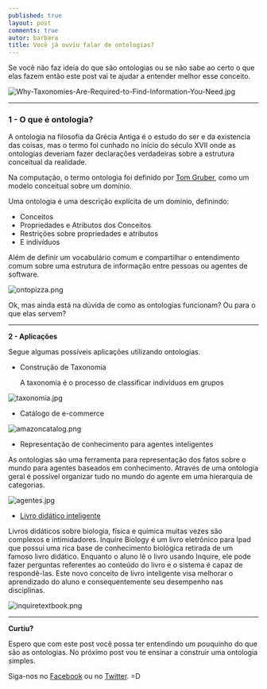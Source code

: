 ```yaml
---
published: true
layout: post
comments: true
autor: barbara
title: Você já ouviu falar de ontologias?
---
```

Se você não faz ideia do que são ontologias ou se não sabe ao certo o que elas fazem
então este post vai te ajudar a entender melhor esse conceito.

![Why-Taxonomies-Are-Required-to-Find-Information-You-Need.jpg]({{site.baseurl}}/_posts/images/Why-Taxonomies-Are-Required-to-Find-Information-You-Need.jpg)




---

### **1 - O que é ontologia?**


A ontologia na filosofia da Grécia Antiga é o estudo do ser e da existencia das coisas,
mas o termo foi cunhado no início do século XVII onde as ontologias deveriam fazer declarações
verdadeiras sobre a estrutura conceitual da realidade.

Na computação, o termo ontologia foi definido por [Tom Gruber](http://tomgruber.org/writing/ontology-definition-2007.htm), como um modelo conceitual
sobre um domínio.

Uma ontologia é uma descrição explícita de um domínio, definindo:
  - Conceitos
  - Propriedades e Atributos dos Conceitos
  - Restrições sobre propriedades e atributos
  - E indivíduos

Além de definir um vocabulário comum e compartilhar o entendimento comum sobre
uma estrutura de informação entre pessoas ou agentes de software.

![ontopizza.png]({{site.baseurl}}/_posts/images/ontopizza.png)



Ok, mas ainda está na dúvida de como as ontologias funcionam? Ou para o que elas servem?


---
**2 - Aplicações**

Segue algumas possíveis aplicações utilizando ontologias.

- Construção de Taxonomia

	A taxonomia é o processo de classificar indivíduos em grupos

![taxonomia.jpg]({{site.baseurl}}/_posts/images/taxonomia.jpg)

- Catálogo de e-commerce

![amazoncatalog.png]({{site.baseurl}}/_posts/images/amazoncatalog.png)

- Representação de conhecimento para agentes inteligentes

As ontologias são uma ferramenta para representação dos fatos sobre o mundo para agentes baseados em conhecimento. Através de uma ontologia geral é possível organizar tudo no mundo do agente em uma hierarquia de categorias.

![agentes.jpg]({{site.baseurl}}/_posts/images/agentes.jpg)

- [Livro didático inteligente](http://inquireproject.com)

Livros didáticos sobre biologia, física e química muitas vezes são complexos e intimidadores.
Inquire Biology é um livro eletrônico para Ipad que possui uma rica base de conhecimento biológica retirada de um famoso livro didático. Enquanto o aluno lê o livro usando Inquire, ele pode fazer perguntas referentes ao conteúdo do livro e o sistema é capaz de respondê-las. Este novo conceito de livro inteligente visa melhorar o aprendizado do aluno e consequentemente seu desempenho nas disciplinas.

![inquiretextbook.png]({{site.baseurl}}/_posts/images/inquiretextbook.png)


---
**Curtiu?**

Espero que com este post você possa ter entendindo um pouquinho do que são as ontologias. No próximo post vou te ensinar a construir uma ontologia simples.

Siga-nos no [Facebook](https://www.facebook.com/agilize.me/) ou no [Twitter](https://twitter.com/agilize_me). =D

